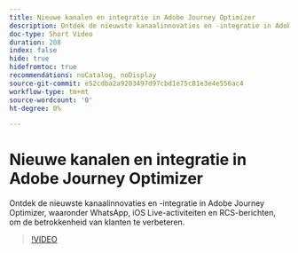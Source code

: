 ```yaml
---
title: Nieuwe kanalen en integratie in Adobe Journey Optimizer
description: Ontdek de nieuwste kanaalinnovaties en -integratie in Adobe Journey Optimizer, waaronder WhatsApp, iOS Live-activiteiten en RCS-berichten, om de betrokkenheid van klanten te verbeteren.
doc-type: Short Video
duration: 208
index: false
hide: true
hidefromtoc: true
recommendations: noCatalog, noDisplay
source-git-commit: e52cdba2a9203497d97cbd1e75c81e3e4e556ac4
workflow-type: tm+mt
source-wordcount: '0'
ht-degree: 0%

---
```



# Nieuwe kanalen en integratie in Adobe Journey Optimizer

Ontdek de nieuwste kanaalinnovaties en -integratie in Adobe Journey Optimizer, waaronder WhatsApp, iOS Live-activiteiten en RCS-berichten, om de betrokkenheid van klanten te verbeteren.

<!-- 62_S520_3442520_207_new-channels-and-integrations-in-adobe-journey-optimizer -->
>[!VIDEO](https://video.tv.adobe.com/v/3460348/?learn=on&enablevpops=true&captions=dut)
